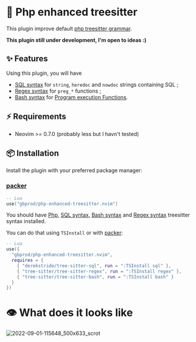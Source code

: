 # 🔦 Php enhanced treesitter

This plugin improve default [php treesitter grammar](https://github.com/tree-sitter/tree-sitter-php).

**This plugin still under development, I'm open to ideas :)**

## ✨ Features

Using this plugin, you will have

- [SQL syntax](https://github.com/derekstride/tree-sitter-sql) for `string`, `heredoc` and `nowdoc` strings containing SQL ;
- [Regex syntax](https://github.com/tree-sitter/tree-sitter-regex) for `preg_*` functions ;
- [Bash syntax](https://github.com/tree-sitter/tree-sitter-bash) for [Program execution Functions](https://www.php.net/manual/en/ref.exec.php).

## ⚡️ Requirements

- Neovim >= 0.7.0 (probably less but I havn't tested)

## 📦 Installation

Install the plugin with your preferred package manager:

### [packer](https://github.com/wbthomason/packer.nvim)

```lua
-- Lua
use("gbprod/php-enhanced-treesitter.nvim")
```

You should have [Php](https://github.com/tree-sitter/tree-sitter-php),
[SQL syntax](https://github.com/derekstride/tree-sitter-sql),
[Bash syntax](https://github.com/tree-sitter/tree-sitter-bash) and
[Regex syntax](https://github.com/tree-sitter/tree-sitter-regex) treesitter syntax installed.

You can do that using `TSInstall` or with [packer](https://github.com/wbthomason/packer.nvim):

```lua
-- Lua
use({
  "gbprod/php-enhanced-treesitter.nvim",
  requires = {
    { "derekstride/tree-sitter-sql", run = ":TSInstall sql" },
    { "tree-sitter/tree-sitter-regex", run = ":TSInstall regex" },
    { "tree-sitter/tree-sitter-bash", run = ":TSInstall bash" }
  }
})
```

# 👁️ What does it looks like

![2022-09-01-115648_500x633_scrot](https://user-images.githubusercontent.com/3751019/187887534-d56e5700-adca-4788-bd40-cd695d37ae62.png)
